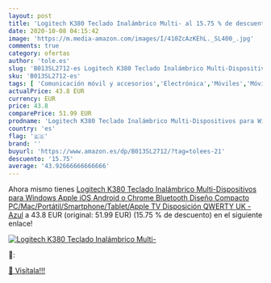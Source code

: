 ```yaml
---
layout: post
title: 'Logitech K380 Teclado Inalámbrico Multi- al 15.75 % de descuento'
date: 2020-10-08 04:15:42
image: 'https://m.media-amazon.com/images/I/410ZcAzKEhL._SL400_.jpg'
comments: true
category: ofertas
author: 'tole.es'
slug: 'B013SL2712-es Logitech K380 Teclado Inalámbrico Multi-Dispositivos para...'
sku: 'B013SL2712-es'
tags: [ 'Comunicación móvil y accesorios','Electrónica','Móviles','Móviles y smartphones libres','apple', ]
actualPrice: 43.8 EUR
currency: EUR
price: 43.8
comparePrice: 51.99 EUR
prodname: 'Logitech K380 Teclado Inalámbrico Multi-Dispositivos para Windows  Apple iOS  Android o Chrome  Bluetooth  Diseño Compacto  PC/Mac/Portátil/Smartphone/Tablet/Apple TV  Disposición QWERTY UK - Azul'
country: 'es'
flag: '🇪🇸'
brand: ''
buyurl: 'https://www.amazon.es/dp/B013SL2712/?tag=tolees-21'
descuento: '15.75'
average: '43.92666666666666'
---
```


Ahora mismo tienes [Logitech K380 Teclado Inalámbrico Multi-Dispositivos para Windows  Apple iOS  Android o Chrome  Bluetooth  Diseño Compacto  PC/Mac/Portátil/Smartphone/Tablet/Apple TV  Disposición QWERTY UK - Azul](https://www.amazon.es/dp/B013SL2712/?tag=tolees-21) a 43.8 EUR (original: 51.99 EUR) (15.75 %  de descuento) en el siguiente enlace!

[![Logitech K380 Teclado Inalámbrico Multi-](https://m.media-amazon.com/images/I/410ZcAzKEhL._SL400_.jpg)](https://www.amazon.es/dp/B013SL2712/?tag=tolees-21)

🔎:


[🛒 Visítala!!!](https://www.amazon.es/dp/B013SL2712/?tag=tolees-21)
